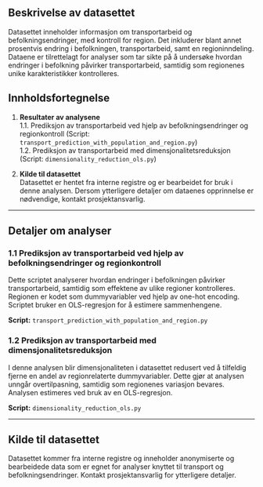 ## Beskrivelse av datasettet
Datasettet inneholder informasjon om transportarbeid og befolkningsendringer, med kontroll for region. Det inkluderer blant annet prosentvis endring i befolkningen, transportarbeid, samt en regioninndeling. Dataene er tilrettelagt for analyser som tar sikte på å undersøke hvordan endringer i befolkning påvirker transportarbeid, samtidig som regionenes unike karakteristikker kontrolleres.

## Innholdsfortegnelse

1. **Resultater av analysene**  
    1.1. Prediksjon av transportarbeid ved hjelp av befolkningsendringer og regionkontroll (Script: `transport_prediction_with_population_and_region.py`)  
    1.2. Prediksjon av transportarbeid med dimensjonalitetsreduksjon (Script: `dimensionality_reduction_ols.py`)

2. **Kilde til datasettet**  
Datasettet er hentet fra interne registre og er bearbeidet for bruk i denne analysen. Dersom ytterligere detaljer om dataenes opprinnelse er nødvendige, kontakt prosjektansvarlig.

---

## Detaljer om analyser

### 1.1 Prediksjon av transportarbeid ved hjelp av befolkningsendringer og regionkontroll
Dette scriptet analyserer hvordan endringer i befolkningen påvirker transportarbeid, samtidig som effektene av ulike regioner kontrolleres. Regionen er kodet som dummyvariabler ved hjelp av one-hot encoding. Scriptet bruker en OLS-regresjon for å estimere sammenhengene.

**Script:** `transport_prediction_with_population_and_region.py`

### 1.2 Prediksjon av transportarbeid med dimensjonalitetsreduksjon
I denne analysen blir dimensjonaliteten i datasettet redusert ved å tilfeldig fjerne en andel av regionrelaterte dummyvariabler. Dette gjør at analysen unngår overtilpasning, samtidig som regionenes variasjon bevares. Analysen estimeres ved bruk av en OLS-regresjon.

**Script:** `dimensionality_reduction_ols.py`

---

## Kilde til datasettet
Datasettet kommer fra interne registre og inneholder anonymiserte og bearbeidede data som er egnet for analyser knyttet til transport og befolkningsendringer. Kontakt prosjektansvarlig for ytterligere detaljer.


